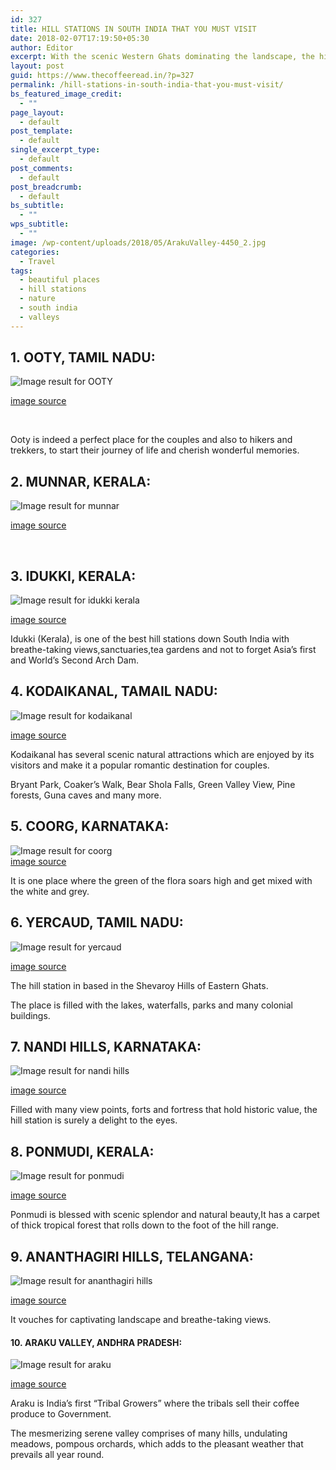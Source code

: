 ```yaml
---
id: 327
title: HILL STATIONS IN SOUTH INDIA THAT YOU MUST VISIT
date: 2018-02-07T17:19:50+05:30
author: Editor
excerpt: With the scenic Western Ghats dominating the landscape, the hill stations of South India showcase lush greenery that is the birth of some rich biodiversity, housing various exotic flora and fauna.
layout: post
guid: https://www.thecoffeeread.in/?p=327
permalink: /hill-stations-in-south-india-that-you-must-visit/
bs_featured_image_credit:
  - ""
page_layout:
  - default
post_template:
  - default
single_excerpt_type:
  - default
post_comments:
  - default
post_breadcrumb:
  - default
bs_subtitle:
  - ""
wps_subtitle:
  - ""
image: /wp-content/uploads/2018/05/ArakuValley-4450_2.jpg
categories:
  - Travel
tags:
  - beautiful places
  - hill stations
  - nature
  - south india
  - valleys
---
```

## 1. **OOTY, TAMIL NADU:**

![Image result for OOTY](https://images.thrillophilia.com/image/upload/s--a-RAN1sS--/c_fill,f_auto,fl_strip_profile,h_800,q_auto,w_1300/v1/images/photos/000/031/811/original/ooty_6.jpg.jpg?1458195399) 

[image source](https://www.google.co.in/search?biw=1350&bih=568&tbs=isz%3Alt%2Cislt%3Axga&tbm=isch&sa=1&ei=j5DtWtt2weS8BMjmofAD&q=OOTY&oq=OOTY&gs_l=img.3..0j0i67k1j0l8.1862260.1862766.0.1863024.4.4.0.0.0.0.210.210.2-1.1.0....0...1c.1.64.img..3.1.208....0.P5CglSdjKuc#imgrc=Bdal4OFdD3ZPHM:)

&nbsp;

Ooty is indeed a perfect place for the couples and also to hikers and trekkers, to start their journey of life and cherish wonderful memories.

## 2. MUNNAR, KERALA:

![Image result for munnar](https://images.thrillophilia.com/image/upload/s--pNMB_3p6--/c_fill,f_auto,fl_strip_profile,h_800,q_auto,w_1300/v1/images/photos/000/039/246/original/munnar_(Copy).jpg.jpg?1453313788) 

[image source](https://www.google.co.in/search?biw=1350&bih=568&tbs=isz%3Alt%2Cislt%3Axga&tbm=isch&sa=1&ei=15ftWuPyNcX5vgTshKHYCQ&q=munnar&oq=munnar&gs_l=img.3..0i67k1j0l4j0i67k1j0j0i67k1j0l2.43776.44669.0.45700.6.6.0.0.0.0.307.748.0j1j1j1.3.0....0...1c.1.64.img..3.3.745...35i39k1.0.IQTIybLgKPU#imgrc=q4pk3Im871mosM:)

&nbsp;

## 3. IDUKKI, KERALA:

![Image result for idukki kerala](https://www.holidify.com/images/compressed/1432.jpg) 

[image source](https://www.google.co.in/search?biw=1350&bih=568&tbs=isz%3Alt%2Cislt%3Axga&tbm=isch&sa=1&ei=B5jtWvjQHpqevQTz643oDw&q=idukki+kerala&oq=idukki+k&gs_l=img.3.0.0l10.24968.26369.0.27843.8.7.0.1.1.0.248.661.0j1j2.3.0....0...1c.1.64.img..4.4.671...0i67k1.0.KvSDAwgaNDs#imgrc=r9WrvHfftEzG-M:)

Idukki (Kerala), is one of the best hill stations down South India with breathe-taking views,sanctuaries,tea gardens and not to forget Asia’s first and World’s Second Arch Dam.

## **4. KODAIKANAL, TAMAIL NADU:**

![Image result for kodaikanal](https://upload.wikimedia.org/wikipedia/commons/thumb/1/11/Blue_Kodaikanal.jpg/1200px-Blue_Kodaikanal.jpg) 

[image source](https://www.google.co.in/search?biw=1350&bih=568&tbs=isz%3Alt%2Cislt%3Axga&tbm=isch&sa=1&ei=JZjtWp_BI4zevgTFs5SYCg&q=kodaikanal&oq=kodai&gs_l=img.3.0.0i67k1l4j0l3j0i67k1j0l2.69716.70504.0.71884.5.5.0.0.0.0.289.542.2-2.2.0....0...1c.1.64.img..3.2.541....0.GSBYgzNuhFs#imgrc=55JDDhPh0k5kMM:)

Kodaikanal has several scenic natural attractions which are enjoyed by its visitors and make it a popular romantic destination for couples.

Bryant Park, Coaker’s Walk, Bear Shola Falls, Green Valley View, Pine forests, Guna caves and many more.

## 5. **COORG, KARNATAKA:**

<div>
  <img src="http://res.cloudinary.com/himanshujain/image/upload/v1450543973/location/Coorg-min_ruflgd.jpg" alt="Image result for coorg" />
</div>

<div>
  <a href="https://www.google.co.in/search?biw=1350&bih=568&tbs=isz%3Alt%2Cislt%3Axga&tbm=isch&sa=1&ei=b5jtWuvpD8eDvQSmh63oDQ&q=coorg&oq=coorg&gs_l=img.3..0i67k1j0l2j0i67k1j0l6.30640.32668.0.33194.7.7.0.0.0.0.346.1133.2-2j2.4.0....0...1c.1.64.img..3.4.1130...35i39k1j0i10k1.0.MAZAYZk90Nc#imgrc=ruocbqsPr1O32M:">image source</a>
</div>

It is one place where the green of the flora soars high and get mixed with the white and grey.

## 6. YERCAUD, TAMIL NADU:

![Image result for yercaud](https://images.thrillophilia.com/image/upload/s--1CT5r5vg--/c_fill,f_auto,fl_strip_profile,h_800,q_auto,w_1300/v1/images/photos/000/006/668/original/Grand_Palace_Yercaud_1.jpg.jpg?1458193243) 

[image source](https://www.google.co.in/search?biw=1350&bih=568&tbs=isz%3Alt%2Cislt%3Axga&tbm=isch&sa=1&ei=kpjtWsjwGszlvgTlnZagDA&q=yercaud&oq=yercaud&gs_l=img.3..0i67k1j0l9.54923.56340.0.56632.7.6.0.1.1.0.272.736.2-3.3.0....0...1c.1.64.img..3.4.749...35i39k1j0i10k1.0.s5oMbpUVKL0#imgrc=6b16C7EfSnZp3M:)

The hill station in based in the Shevaroy Hills of Eastern Ghats.

The place is filled with the lakes, waterfalls, parks and many colonial buildings.

## **7. NANDI HILLS, KARNATAKA:**

![Image result for nandi hills](https://i.ytimg.com/vi/pkzHQXemJp0/maxresdefault.jpg) 

[image source](https://www.google.co.in/search?biw=1350&bih=568&tbs=isz%3Alt%2Cislt%3Axga&tbm=isch&sa=1&ei=zJjtWs2fIsffvASmiL_QCQ&q=nandi+hills&oq=nandi+hills&gs_l=img.3...90401.94558.0.94668.11.10.0.0.0.0.612.836.2-1j5-1.2.0....0...1c.1.64.img..9.2.834...0j35i39k1j0i67k1.0.tAIGULyx9C4#imgrc=g10xc0C4TsO9VM:)

Filled with many view points, forts and fortress that hold historic value, the hill station is surely a delight to the eyes.

## **8. PONMUDI, KERALA:**

![Image result for ponmudi](https://i.ytimg.com/vi/QSfTsYooITk/maxresdefault.jpg) 

[image source](https://www.google.co.in/search?biw=1350&bih=568&tbs=isz%3Alt%2Cislt%3Axga&tbm=isch&sa=1&ei=LZntWqgBgfu-BM-dk4gL&q=ponmudi&oq=ponmudi&gs_l=img.3...40825.47397.0.47684.11.11.0.0.0.0.498.1564.3-2j2.4.0....0...1c.1.64.img..7.4.1562...0j35i39k1j0i67k1.0.vTJcg5QJqsQ#imgrc=Sd0iW_S4SjjUBM:)

Ponmudi is blessed with scenic splendor and natural beauty,It has a carpet of thick tropical forest that rolls down to the foot of the hill range.

## **9. ANANTHAGIRI HILLS, TELANGANA:**

![Image result for ananthagiri hills](https://i.ytimg.com/vi/YrQNHwFt1IQ/maxresdefault.jpg) 

[image source](https://www.google.co.in/search?biw=1350&bih=568&tbs=isz%3Alt%2Cislt%3Axga&tbm=isch&sa=1&ei=XpntWoiuIcvzvgTu0puADw&q=ananthagiri+hills&oq=anantha+giri+hil&gs_l=img.3.0.0i10k1l10.29230.33593.0.35376.16.15.0.0.0.0.603.2364.3-2j1j2.5.0....0...1c.1.64.img..11.5.2361...0.0.o6GKMVbaYdU#imgrc=WtNN8g_rCgQTzM:)

It vouches for captivating landscape and breathe-taking views.

#### 10. ARAKU VALLEY, ANDHRA PRADESH:

![Image result for araku](https://c1.hiqcdn.com/customcdn/1024x768/uploadimages/travel/ArakuValley-4450_2.jpg) 

[image source](https://www.google.co.in/search?biw=1350&bih=568&tbs=isz%3Alt%2Cislt%3Axga&tbm=isch&sa=1&ei=g5ntWvaCIcH0vgTRxZ2YDQ&q=araku&oq=araku&gs_l=img.3..35i39k1j0i67k1l8j0.38584.40592.0.40793.8.8.0.0.0.0.446.722.2-1j0j1.2.0....0...1c.1.64.img..6.2.707...0i10k1.0.g1bukkWW0IQ#imgrc=xL31wvHdSFeJ9M:)

Araku is India’s first “Tribal Growers” where the tribals sell their coffee produce to Government.

The mesmerizing serene valley comprises of many hills, undulating meadows, pompous orchards, which adds to the pleasant weather that prevails all year round.